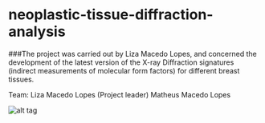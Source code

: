 # neoplastic-tissue-diffraction-analysis

###The project was carried out by Liza Macedo Lopes, and concerned the development of the latest version of the X-ray Diffraction signatures (indirect measurements of molecular form factors) for different breast tissues.
 
Team:
  Liza Macedo Lopes (Project leader)
  Matheus Macedo Lopes

![alt tag](http://i.imgur.com/EPn4zVx.png)
